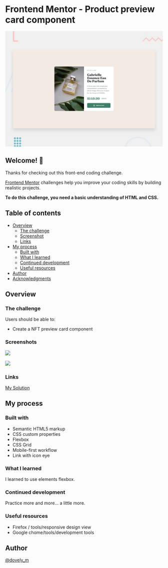 # Frontend Mentor - Product preview card component

![Design preview for the Product preview card component coding challenge](./design/desktop-preview.jpg)

## Welcome! 👋

Thanks for checking out this front-end coding challenge.

[Frontend Mentor](https://www.frontendmentor.io) challenges help you improve your coding skills by building realistic projects.

**To do this challenge, you need a basic understanding of HTML and CSS.**

## Table of contents


- [Overview](#overview)
  - [The challenge](#the-challenge)
  - [Screenshot](#screenshot)
  - [Links](#links)
- [My process](#my-process)
  - [Built with](#built-with)
  - [What I learned](#what-i-learned)
  - [Continued development](#continued-development)
  - [Useful resources](#useful-resources)
- [Author](#author)
- [Acknowledgments](#acknowledgments)

## Overview

### The challenge

Users should be able to:

- Create a NFT preview card component 

### Screenshots

![](https://github.com/dovelym/FEM-product-preview-card-component-main/blob/main/screenshots/desktop.png)

![](https://github.com/dovelym/FEM-product-preview-card-component-main/blob/main/screenshots/mobile.png)




### Links

[My Solution](https://dovelym.github.io/FEM-product-preview-card-component-main/)



## My process

### Built with

- Semantic HTML5 markup
- CSS custom properties
- Flexbox
- CSS Grid
- Mobile-first workflow
- Link with icon eye

### What I learned

I learned to use elements flexbox.

### Continued development

 Practice more and more... a little more.

### Useful resources

- Firefox / tools/responsive design view
- Google chome/tools/development tools

## Author
[@dovely_m](https://github.com/dovelym)
